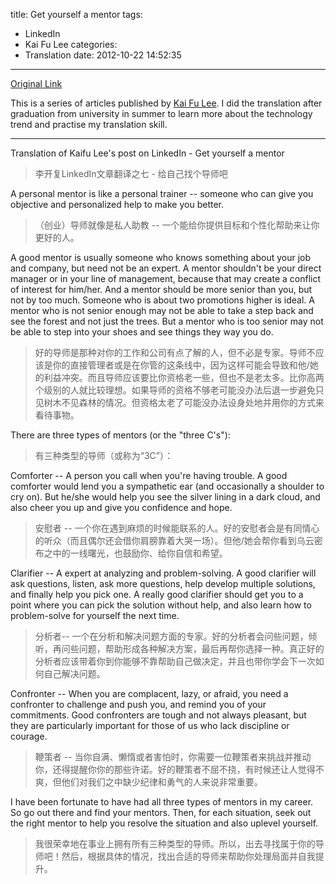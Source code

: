 title: Get yourself a mentor
tags:
  - LinkedIn
  - Kai Fu Lee
categories:
  - Translation
date: 2012-10-22 14:52:35
---
[Original Link](https://www.linkedin.com/today/post/article/20121015223051-416648-get-yourself-a-mentor)

This is a series of articles published by [Kai Fu Lee](https://www.linkedin.com/profile/view?id=416648&authType=name&authToken=GZNe&ref=CONTENT&goback=%2Empd2_*1_*1_*1_*1_*1_*1_20121002150727*5416648*5the*5chinese*5user*5is*5more*5like*5you*5than*5you*5think&trk=mp-ph-pn). I did the translation after graduation from university in summer to learn more about the technology trend and practise my translation skill.  

---
Translation of Kaifu Lee's post on LinkedIn - Get yourself a mentor
>李开复LinkedIn文章翻译之七 - 给自己找个导师吧

A personal mentor is like a personal trainer -- someone who can give you objective and personalized help to make you better.
>（创业）导师就像是私人助教 -- 一个能给你提供目标和个性化帮助来让你更好的人。  

A good mentor is usually someone who knows something about your job and company, but need not be an expert. A mentor shouldn't be your direct manager or in your line of management, because that may create a conflict of interest for him/her. And a mentor should be more senior than you, but not by too much. Someone who is about two promotions higher is ideal. A mentor who is not senior enough may not be able to take a step back and see the forest and not just the trees. But a mentor who is too senior may not be able to step into your shoes and see things they way you do.
>好的导师是那种对你的工作和公司有点了解的人，但不必是专家。导师不应该是你的直接管理者或是在你管的这条线中，因为这样可能会导致和他/她的利益冲突。而且导师应该要比你资格老一些，但也不是老太多。比你高两个级别的人就比较理想。如果导师的资格不够老可能没办法后退一步避免只见树木不见森林的情况。但资格太老了可能没办法设身处地并用你的方式来看待事物。

There are three types of mentors (or the "three C's"):
>有三种类型的导师（或称为“3C”）：

Comforter -- A person you call when you're having trouble. A good comforter would lend you a sympathetic ear (and occasionally a shoulder to cry on). But he/she would help you see the silver lining in a dark cloud, and also cheer you up and give you confidence and hope.
>安慰者 -- 一个你在遇到麻烦的时候能联系的人。好的安慰者会是有同情心的听众（而且偶尔还会借你肩膀靠着大哭一场）。但他/她会帮你看到乌云密布之中的一线曙光，也鼓励你、给你自信和希望。

Clarifier -- A expert at analyzing and problem-solving. A good clarifier will ask questions, listen, ask more questions, help develop multiple solutions, and finally help you pick one. A really good clarifier should get you to a point where you can pick the solution without help, and also learn how to problem-solve for yourself the next time.
>分析者-- 一个在分析和解决问题方面的专家。好的分析者会问些问题，倾听，再问些问题，帮助形成各种解决方案，最后再帮你选择一种。真正好的分析者应该带着你到你能够不靠帮助自己做决定，并且也带你学会下一次如何自己解决问题。

Confronter -- When you are complacent, lazy, or afraid, you need a confronter to challenge and push you, and remind you of your commitments. Good confronters are tough and not always pleasant, but they are particularly important for those of us who lack discipline or courage.
>鞭策者 -- 当你自满、懒惰或者害怕时，你需要一位鞭策者来挑战并推动你，还得提醒你你的那些许诺。好的鞭策者不屈不挠，有时候还让人觉得不爽，但他们对我们之中缺少纪律和勇气的人来说非常重要。

I have been fortunate to have had all three types of mentors in my career. So go out there and find your mentors. Then, for each situation, seek out the right mentor to help you resolve the situation and also uplevel yourself.
>我很荣幸地在事业上拥有所有三种类型的导师。所以，出去寻找属于你的导师吧！然后，根据具体的情况，找出合适的导师来帮助你处理局面并自我提升。
